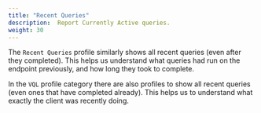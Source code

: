 ```yaml
---
title: "Recent Queries"
description:  Report Currently Active queries.
weight: 30
---
```


The `Recent Queries` profile similarly shows all recent queries (even
after they completed). This helps us understand what queries had run
on the endpoint previously, and how long they took to complete.

In the `VQL` profile category there are also profiles to show all recent queries
(even ones that have completed already). This helps us to understand what
exactly the client was recently doing.

